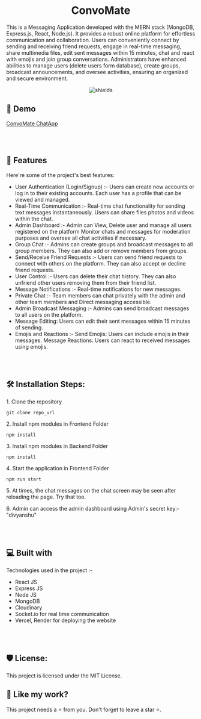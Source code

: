 <h1 align="center" id="title">ConvoMate</h1>

<p id="description">This is a Messaging Application developed with the MERN stack (MongoDB, Express.js, React, Node.js). It provides a robust online platform for effortless communication and collaboration. Users can conveniently connect by sending and receiving friend requests, engage in real-time messaging, share multimedia files, edit sent messages within 15 minutes, chat and react with emojis and join group conversations. Administrators have enhanced abilities to manage users (delete users form database), create groups, broadcast announcements, and oversee activities, ensuring an organized and secure environment.</p>

<p align="center"><img src="https://img.shields.io/badge/License-MIT-green" alt="shields"></p>

<h2>🚀 Demo</h2>

[ConvoMate ChatApp](https://convo-mate-chat-beu8s2jzt-divyanshu800s-projects.vercel.app/)


  <br></br>
  
<h2>🧐 Features</h2>

Here're some of the project's best features:

*   User Authentication (Login/Signup) :- Users can create new accounts or log in to their existing accounts. Each user has a profile that can be viewed and managed.
*   Real-Time Communication :- Real-time chat functionality for sending text messages instantaneously. Users can share files photos and videos within the chat.
*   Admin Dashboard :- Admin can View, Delete user and manage all users registered on the platform Monitor chats and messages for moderation purposes and oversee all chat activities if necessary.
*   Group Chat :- Admins can create groups and broadcast messages to all group members. They can also add or remove members from groups.
*   Send/Receive Friend Requests :- Users can send friend requests to connect with others on the platform. They can also accept or decline friend requests.
*   User Control :- Users can delete their chat history. They can also unfriend other users removing them from their friend list.
*   Message Notifications :- Real-time notifications for new messages.
*   Private Chat :- Team members can chat privately with the admin and other team members and Direct messaging accessible.
*   Admin Broadcast Messaging :- Admins can send broadcast messages to all users on the platform.
*   Message Editing: Users can edit their sent messages within 15 minutes of sending.
*   Emojis and Reactions :- Send Emojis: Users can include emojis in their messages. Message Reactions: Users can react to received messages using emojis.



 <br></br>
 
<h2>🛠️ Installation Steps:</h2>

<p>1. Clone the repository</p>

```
git clone repo_url
```

<p>2. Install npm modules in Frontend Folder</p>

```
npm install
```

<p>3. Install npm modules in Backend Folder</p>

```
npm install
```

<p>4. Start the application in Frontend Folder</p>

```
npm run start
```

<p>5. At times, the chat messages on the chat screen may be seen after reloading the page. Try that too. </p>
<p>6. Admin can access the admin dashboard using Admin's secret key:- "divyanshu" </p>

  

 <br></br>
 
<h2>💻 Built with</h2>

Technologies used in the project :-

*   React JS
*   Express JS
*   Node JS
*   MongoDB
*   Cloudinary
*   Socket.io for real time communication
*   Vercel, Render for deploying the website

 <br></br>
<h2>🛡️ License:</h2>

This project is licensed under the MIT License.

<h2>💖 Like my work?</h2>

This project needs a ⭐️ from you. Don't forget to leave a star ⭐️.

